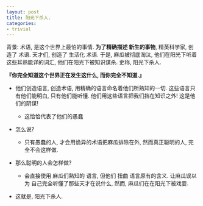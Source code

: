 ```yaml
---
layout: post
title: 阳光下杀人.
categories:
- trivial
---
```



背景: 术语, 是这个世界上最怕的事情. **为了精确描述 新生的事物**, 精英科学家, 创造了 术语. 天才们, 创造了 生活化 术语. 于是, 麻瓜被彻底淘汰, 他们在阳光下听着这些耳熟能详的词汇, 他们在阳光下被知识谋杀. 史称, 阳光下杀人.

**『你完全知道这个世界正在发生这什么, 而你完全不知道.』**

- 他们创造语言, 创造术语, 用精确的语言命名着他们所熟知的一切. 这些语言只有他们能明白, 只有他们能听懂. 他们用这些语言把我们挡在知识之外! 这是他们的阴谋!

  - 这恰恰代表了他们的愚蠢

- 怎么说?

  - 只有愚蠢的人, 才会用诡异的术语把麻瓜排除在外, 然而真正聪明的人, 完全不会这样做.

- 那么聪明的人会怎样做?

  - 会直接使用 麻瓜们熟知的 语言, 但他们 扭曲 语言原有的含义. 让麻瓜误以为 自己完全听懂了那些天才在说什么, 然而, 麻瓜们在在阳光下被戏耍.

- 这就是, 阳光下杀人.

